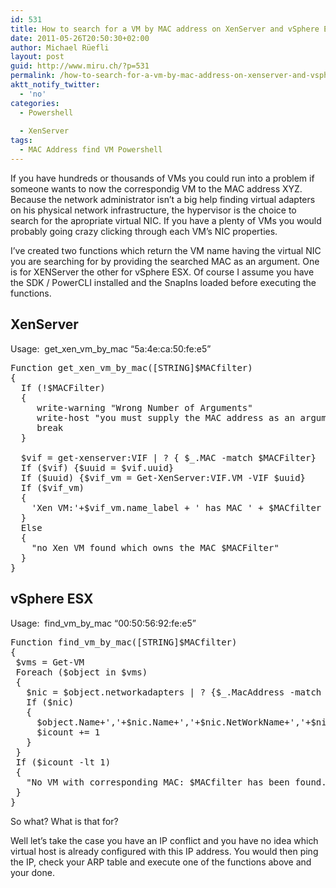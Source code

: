```yaml
---
id: 531
title: How to search for a VM by MAC address on XenServer and vSphere ESX via Powershell
date: 2011-05-26T20:50:30+02:00
author: Michael Rüefli
layout: post
guid: http://www.miru.ch/?p=531
permalink: /how-to-search-for-a-vm-by-mac-address-on-xenserver-and-vsphere-esx/
aktt_notify_twitter:
  - 'no'
categories:
  - Powershell
  
  - XenServer
tags:
  - MAC Address find VM Powershell
---
```

If you have hundreds or thousands of VMs you could run into a problem if  someone wants to now the correspondig VM to the MAC address XYZ. Because the network administrator isn&#8217;t a big help finding virtual adapters on his physical network infrastructure, the hypervisor is the choice to search for the apropriate virtual NIC. If you have a plenty of VMs you would probably going crazy clicking through each VM&#8217;s NIC properties.

I&#8217;ve created two functions which return the VM name having the virtual NIC you are searching for by providing the searched MAC as an argument. One is for XENServer the other for vSphere ESX. Of course I assume you have the SDK / PowerCLI installed and the SnapIns loaded before executing the functions.

## XenServer

Usage:  get\_xen\_vm\_by\_mac &#8220;5a:4e:ca:50:fe:e5&#8221;

<pre>Function get_xen_vm_by_mac([STRING]$MACfilter)
{
  If (!$MACFilter)
  {
     write-warning "Wrong Number of Arguments"
     write-host "you must supply the MAC address as an argument if calling this function"
     break
  }

  $vif = get-xenserver:VIF | ? { $_.MAC -match $MACFilter}
  If ($vif) {$uuid = $vif.uuid}
  If ($uuid) {$vif_vm = Get-XenServer:VIF.VM -VIF $uuid}
  If ($vif_vm)
  {
    'Xen VM:'+$vif_vm.name_label + ' has MAC ' + $MACfilter
  }
  Else
  {
    "no Xen VM found which owns the MAC $MACFilter"
  }
}</pre>

## vSphere ESX

Usage:  find\_vm\_by_mac &#8220;00:50:56:92:fe:e5&#8221;

<pre>Function find_vm_by_mac([STRING]$MACfilter)
{
 $vms = Get-VM
 Foreach ($object in $vms)
 {
   $nic = $object.networkadapters | ? {$_.MacAddress -match $MACfilter}
   If ($nic)
   {
     $object.Name+','+$nic.Name+','+$nic.NetWorkName+','+$nic.MacAddress    
     $icount += 1    
   }    
 }
 If ($icount -lt 1)
 {
   "No VM with corresponding MAC: $MACfilter has been found."
 }
}</pre>

So what? What is that for?

Well let&#8217;s take the case you have an IP conflict and you have no idea which virtual host is already configured with this IP address. You would then ping the IP, check your ARP table and execute one of the functions above and your done.